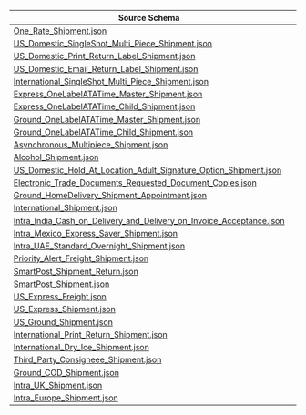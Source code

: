 | Source Schema                                                                                                                                                                                                               |                                                                                                                                                                                                                                                                                                                                                                                                                    |                                                                                                                                                                                                                                                                                                                                                                                                              |                                                                         |
| --------------------------------------------------------------------------------------------------------------------------------------------------------------------------------------------------------------------------- | ------------------------------------------------------------------------------------------------------------------------------------------------------------------------------------------------------------------------------------------------------------------------------------------------------------------------------------------------------------------------------------------------------------------ | ------------------------------------------------------------------------------------------------------------------------------------------------------------------------------------------------------------------------------------------------------------------------------------------------------------------------------------------------------------------------------------------------------------ | ----------------------------------------------------------------------- |
| [One_Rate_Shipment.json](https://raw.githubusercontent.com/Stedi/registry/main/schemas/fedex/ship/1.0.0/One_Rate_Shipment.json)                                                                                             | [![Map from this schema](/images/MapFromThisSchema.svg)](https://terminal.stedi.com/mappings/import?name=Mapping%20from%20Fedex%20ship's%20One_Rate_Shipment%20schema&referrer=registry-repo&source_json_schema=https://raw.githubusercontent.com/Stedi/registry/main/schemas/fedex/ship/1.0.0/One_Rate_Shipment.json)                                                                                             | [![Map to this schema](/images/MapToThisSchema.svg)](https://terminal.stedi.com/mappings/import?name=Mapping%20to%20Fedex%20ship's%20One_Rate_Shipment%20schema&referrer=registry-repo&target_json_schema=https://raw.githubusercontent.com/Stedi/registry/main/schemas/fedex/ship/1.0.0/One_Rate_Shipment.json)                                                                                             | [Docs](https://developer.fedex.com/api/en-us/catalog/ship/v1/docs.html) |
| [US_Domestic_SingleShot_Multi_Piece_Shipment.json](https://raw.githubusercontent.com/Stedi/registry/main/schemas/fedex/ship/1.0.0/US_Domestic_SingleShot_Multi_Piece_Shipment.json)                                         | [![Map from this schema](/images/MapFromThisSchema.svg)](https://terminal.stedi.com/mappings/import?name=Mapping%20from%20Fedex%20ship's%20US_Domestic_SingleShot_Multi_Piece_Shipment%20schema&referrer=registry-repo&source_json_schema=https://raw.githubusercontent.com/Stedi/registry/main/schemas/fedex/ship/1.0.0/US_Domestic_SingleShot_Multi_Piece_Shipment.json)                                         | [![Map to this schema](/images/MapToThisSchema.svg)](https://terminal.stedi.com/mappings/import?name=Mapping%20to%20Fedex%20ship's%20US_Domestic_SingleShot_Multi_Piece_Shipment%20schema&referrer=registry-repo&target_json_schema=https://raw.githubusercontent.com/Stedi/registry/main/schemas/fedex/ship/1.0.0/US_Domestic_SingleShot_Multi_Piece_Shipment.json)                                         | [Docs](https://developer.fedex.com/api/en-us/catalog/ship/v1/docs.html) |
| [US_Domestic_Print_Return_Label_Shipment.json](https://raw.githubusercontent.com/Stedi/registry/main/schemas/fedex/ship/1.0.0/US_Domestic_Print_Return_Label_Shipment.json)                                                 | [![Map from this schema](/images/MapFromThisSchema.svg)](https://terminal.stedi.com/mappings/import?name=Mapping%20from%20Fedex%20ship's%20US_Domestic_Print_Return_Label_Shipment%20schema&referrer=registry-repo&source_json_schema=https://raw.githubusercontent.com/Stedi/registry/main/schemas/fedex/ship/1.0.0/US_Domestic_Print_Return_Label_Shipment.json)                                                 | [![Map to this schema](/images/MapToThisSchema.svg)](https://terminal.stedi.com/mappings/import?name=Mapping%20to%20Fedex%20ship's%20US_Domestic_Print_Return_Label_Shipment%20schema&referrer=registry-repo&target_json_schema=https://raw.githubusercontent.com/Stedi/registry/main/schemas/fedex/ship/1.0.0/US_Domestic_Print_Return_Label_Shipment.json)                                                 | [Docs](https://developer.fedex.com/api/en-us/catalog/ship/v1/docs.html) |
| [US_Domestic_Email_Return_Label_Shipment.json](https://raw.githubusercontent.com/Stedi/registry/main/schemas/fedex/ship/1.0.0/US_Domestic_Email_Return_Label_Shipment.json)                                                 | [![Map from this schema](/images/MapFromThisSchema.svg)](https://terminal.stedi.com/mappings/import?name=Mapping%20from%20Fedex%20ship's%20US_Domestic_Email_Return_Label_Shipment%20schema&referrer=registry-repo&source_json_schema=https://raw.githubusercontent.com/Stedi/registry/main/schemas/fedex/ship/1.0.0/US_Domestic_Email_Return_Label_Shipment.json)                                                 | [![Map to this schema](/images/MapToThisSchema.svg)](https://terminal.stedi.com/mappings/import?name=Mapping%20to%20Fedex%20ship's%20US_Domestic_Email_Return_Label_Shipment%20schema&referrer=registry-repo&target_json_schema=https://raw.githubusercontent.com/Stedi/registry/main/schemas/fedex/ship/1.0.0/US_Domestic_Email_Return_Label_Shipment.json)                                                 | [Docs](https://developer.fedex.com/api/en-us/catalog/ship/v1/docs.html) |
| [International_SingleShot_Multi_Piece_Shipment.json](https://raw.githubusercontent.com/Stedi/registry/main/schemas/fedex/ship/1.0.0/International_SingleShot_Multi_Piece_Shipment.json)                                     | [![Map from this schema](/images/MapFromThisSchema.svg)](https://terminal.stedi.com/mappings/import?name=Mapping%20from%20Fedex%20ship's%20International_SingleShot_Multi_Piece_Shipment%20schema&referrer=registry-repo&source_json_schema=https://raw.githubusercontent.com/Stedi/registry/main/schemas/fedex/ship/1.0.0/International_SingleShot_Multi_Piece_Shipment.json)                                     | [![Map to this schema](/images/MapToThisSchema.svg)](https://terminal.stedi.com/mappings/import?name=Mapping%20to%20Fedex%20ship's%20International_SingleShot_Multi_Piece_Shipment%20schema&referrer=registry-repo&target_json_schema=https://raw.githubusercontent.com/Stedi/registry/main/schemas/fedex/ship/1.0.0/International_SingleShot_Multi_Piece_Shipment.json)                                     | [Docs](https://developer.fedex.com/api/en-us/catalog/ship/v1/docs.html) |
| [Express_OneLabelATATime_Master_Shipment.json](https://raw.githubusercontent.com/Stedi/registry/main/schemas/fedex/ship/1.0.0/Express_OneLabelATATime_Master_Shipment.json)                                                 | [![Map from this schema](/images/MapFromThisSchema.svg)](https://terminal.stedi.com/mappings/import?name=Mapping%20from%20Fedex%20ship's%20Express_OneLabelATATime_Master_Shipment%20schema&referrer=registry-repo&source_json_schema=https://raw.githubusercontent.com/Stedi/registry/main/schemas/fedex/ship/1.0.0/Express_OneLabelATATime_Master_Shipment.json)                                                 | [![Map to this schema](/images/MapToThisSchema.svg)](https://terminal.stedi.com/mappings/import?name=Mapping%20to%20Fedex%20ship's%20Express_OneLabelATATime_Master_Shipment%20schema&referrer=registry-repo&target_json_schema=https://raw.githubusercontent.com/Stedi/registry/main/schemas/fedex/ship/1.0.0/Express_OneLabelATATime_Master_Shipment.json)                                                 | [Docs](https://developer.fedex.com/api/en-us/catalog/ship/v1/docs.html) |
| [Express_OneLabelATATime_Child_Shipment.json](https://raw.githubusercontent.com/Stedi/registry/main/schemas/fedex/ship/1.0.0/Express_OneLabelATATime_Child_Shipment.json)                                                   | [![Map from this schema](/images/MapFromThisSchema.svg)](https://terminal.stedi.com/mappings/import?name=Mapping%20from%20Fedex%20ship's%20Express_OneLabelATATime_Child_Shipment%20schema&referrer=registry-repo&source_json_schema=https://raw.githubusercontent.com/Stedi/registry/main/schemas/fedex/ship/1.0.0/Express_OneLabelATATime_Child_Shipment.json)                                                   | [![Map to this schema](/images/MapToThisSchema.svg)](https://terminal.stedi.com/mappings/import?name=Mapping%20to%20Fedex%20ship's%20Express_OneLabelATATime_Child_Shipment%20schema&referrer=registry-repo&target_json_schema=https://raw.githubusercontent.com/Stedi/registry/main/schemas/fedex/ship/1.0.0/Express_OneLabelATATime_Child_Shipment.json)                                                   | [Docs](https://developer.fedex.com/api/en-us/catalog/ship/v1/docs.html) |
| [Ground_OneLabelATATime_Master_Shipment.json](https://raw.githubusercontent.com/Stedi/registry/main/schemas/fedex/ship/1.0.0/Ground_OneLabelATATime_Master_Shipment.json)                                                   | [![Map from this schema](/images/MapFromThisSchema.svg)](https://terminal.stedi.com/mappings/import?name=Mapping%20from%20Fedex%20ship's%20Ground_OneLabelATATime_Master_Shipment%20schema&referrer=registry-repo&source_json_schema=https://raw.githubusercontent.com/Stedi/registry/main/schemas/fedex/ship/1.0.0/Ground_OneLabelATATime_Master_Shipment.json)                                                   | [![Map to this schema](/images/MapToThisSchema.svg)](https://terminal.stedi.com/mappings/import?name=Mapping%20to%20Fedex%20ship's%20Ground_OneLabelATATime_Master_Shipment%20schema&referrer=registry-repo&target_json_schema=https://raw.githubusercontent.com/Stedi/registry/main/schemas/fedex/ship/1.0.0/Ground_OneLabelATATime_Master_Shipment.json)                                                   | [Docs](https://developer.fedex.com/api/en-us/catalog/ship/v1/docs.html) |
| [Ground_OneLabelATATime_Child_Shipment.json](https://raw.githubusercontent.com/Stedi/registry/main/schemas/fedex/ship/1.0.0/Ground_OneLabelATATime_Child_Shipment.json)                                                     | [![Map from this schema](/images/MapFromThisSchema.svg)](https://terminal.stedi.com/mappings/import?name=Mapping%20from%20Fedex%20ship's%20Ground_OneLabelATATime_Child_Shipment%20schema&referrer=registry-repo&source_json_schema=https://raw.githubusercontent.com/Stedi/registry/main/schemas/fedex/ship/1.0.0/Ground_OneLabelATATime_Child_Shipment.json)                                                     | [![Map to this schema](/images/MapToThisSchema.svg)](https://terminal.stedi.com/mappings/import?name=Mapping%20to%20Fedex%20ship's%20Ground_OneLabelATATime_Child_Shipment%20schema&referrer=registry-repo&target_json_schema=https://raw.githubusercontent.com/Stedi/registry/main/schemas/fedex/ship/1.0.0/Ground_OneLabelATATime_Child_Shipment.json)                                                     | [Docs](https://developer.fedex.com/api/en-us/catalog/ship/v1/docs.html) |
| [Asynchronous_Multipiece_Shipment.json](https://raw.githubusercontent.com/Stedi/registry/main/schemas/fedex/ship/1.0.0/Asynchronous_Multipiece_Shipment.json)                                                               | [![Map from this schema](/images/MapFromThisSchema.svg)](https://terminal.stedi.com/mappings/import?name=Mapping%20from%20Fedex%20ship's%20Asynchronous_Multipiece_Shipment%20schema&referrer=registry-repo&source_json_schema=https://raw.githubusercontent.com/Stedi/registry/main/schemas/fedex/ship/1.0.0/Asynchronous_Multipiece_Shipment.json)                                                               | [![Map to this schema](/images/MapToThisSchema.svg)](https://terminal.stedi.com/mappings/import?name=Mapping%20to%20Fedex%20ship's%20Asynchronous_Multipiece_Shipment%20schema&referrer=registry-repo&target_json_schema=https://raw.githubusercontent.com/Stedi/registry/main/schemas/fedex/ship/1.0.0/Asynchronous_Multipiece_Shipment.json)                                                               | [Docs](https://developer.fedex.com/api/en-us/catalog/ship/v1/docs.html) |
| [Alcohol_Shipment.json](https://raw.githubusercontent.com/Stedi/registry/main/schemas/fedex/ship/1.0.0/Alcohol_Shipment.json)                                                                                               | [![Map from this schema](/images/MapFromThisSchema.svg)](https://terminal.stedi.com/mappings/import?name=Mapping%20from%20Fedex%20ship's%20Alcohol_Shipment%20schema&referrer=registry-repo&source_json_schema=https://raw.githubusercontent.com/Stedi/registry/main/schemas/fedex/ship/1.0.0/Alcohol_Shipment.json)                                                                                               | [![Map to this schema](/images/MapToThisSchema.svg)](https://terminal.stedi.com/mappings/import?name=Mapping%20to%20Fedex%20ship's%20Alcohol_Shipment%20schema&referrer=registry-repo&target_json_schema=https://raw.githubusercontent.com/Stedi/registry/main/schemas/fedex/ship/1.0.0/Alcohol_Shipment.json)                                                                                               | [Docs](https://developer.fedex.com/api/en-us/catalog/ship/v1/docs.html) |
| [US_Domestic_Hold_At_Location_Adult_Signature_Option_Shipment.json](https://raw.githubusercontent.com/Stedi/registry/main/schemas/fedex/ship/1.0.0/US_Domestic_Hold_At_Location_Adult_Signature_Option_Shipment.json)       | [![Map from this schema](/images/MapFromThisSchema.svg)](https://terminal.stedi.com/mappings/import?name=Mapping%20from%20Fedex%20ship's%20US_Domestic_Hold_At_Location_Adult_Signature_Option_Shipment%20schema&referrer=registry-repo&source_json_schema=https://raw.githubusercontent.com/Stedi/registry/main/schemas/fedex/ship/1.0.0/US_Domestic_Hold_At_Location_Adult_Signature_Option_Shipment.json)       | [![Map to this schema](/images/MapToThisSchema.svg)](https://terminal.stedi.com/mappings/import?name=Mapping%20to%20Fedex%20ship's%20US_Domestic_Hold_At_Location_Adult_Signature_Option_Shipment%20schema&referrer=registry-repo&target_json_schema=https://raw.githubusercontent.com/Stedi/registry/main/schemas/fedex/ship/1.0.0/US_Domestic_Hold_At_Location_Adult_Signature_Option_Shipment.json)       | [Docs](https://developer.fedex.com/api/en-us/catalog/ship/v1/docs.html) |
| [Electronic_Trade_Documents_Requested_Document_Copies.json](https://raw.githubusercontent.com/Stedi/registry/main/schemas/fedex/ship/1.0.0/Electronic_Trade_Documents_Requested_Document_Copies.json)                       | [![Map from this schema](/images/MapFromThisSchema.svg)](https://terminal.stedi.com/mappings/import?name=Mapping%20from%20Fedex%20ship's%20Electronic_Trade_Documents_Requested_Document_Copies%20schema&referrer=registry-repo&source_json_schema=https://raw.githubusercontent.com/Stedi/registry/main/schemas/fedex/ship/1.0.0/Electronic_Trade_Documents_Requested_Document_Copies.json)                       | [![Map to this schema](/images/MapToThisSchema.svg)](https://terminal.stedi.com/mappings/import?name=Mapping%20to%20Fedex%20ship's%20Electronic_Trade_Documents_Requested_Document_Copies%20schema&referrer=registry-repo&target_json_schema=https://raw.githubusercontent.com/Stedi/registry/main/schemas/fedex/ship/1.0.0/Electronic_Trade_Documents_Requested_Document_Copies.json)                       | [Docs](https://developer.fedex.com/api/en-us/catalog/ship/v1/docs.html) |
| [Ground_HomeDelivery_Shipment_Appointment.json](https://raw.githubusercontent.com/Stedi/registry/main/schemas/fedex/ship/1.0.0/Ground_HomeDelivery_Shipment_Appointment.json)                                               | [![Map from this schema](/images/MapFromThisSchema.svg)](https://terminal.stedi.com/mappings/import?name=Mapping%20from%20Fedex%20ship's%20Ground_HomeDelivery_Shipment_Appointment%20schema&referrer=registry-repo&source_json_schema=https://raw.githubusercontent.com/Stedi/registry/main/schemas/fedex/ship/1.0.0/Ground_HomeDelivery_Shipment_Appointment.json)                                               | [![Map to this schema](/images/MapToThisSchema.svg)](https://terminal.stedi.com/mappings/import?name=Mapping%20to%20Fedex%20ship's%20Ground_HomeDelivery_Shipment_Appointment%20schema&referrer=registry-repo&target_json_schema=https://raw.githubusercontent.com/Stedi/registry/main/schemas/fedex/ship/1.0.0/Ground_HomeDelivery_Shipment_Appointment.json)                                               | [Docs](https://developer.fedex.com/api/en-us/catalog/ship/v1/docs.html) |
| [International_Shipment.json](https://raw.githubusercontent.com/Stedi/registry/main/schemas/fedex/ship/1.0.0/International_Shipment.json)                                                                                   | [![Map from this schema](/images/MapFromThisSchema.svg)](https://terminal.stedi.com/mappings/import?name=Mapping%20from%20Fedex%20ship's%20International_Shipment%20schema&referrer=registry-repo&source_json_schema=https://raw.githubusercontent.com/Stedi/registry/main/schemas/fedex/ship/1.0.0/International_Shipment.json)                                                                                   | [![Map to this schema](/images/MapToThisSchema.svg)](https://terminal.stedi.com/mappings/import?name=Mapping%20to%20Fedex%20ship's%20International_Shipment%20schema&referrer=registry-repo&target_json_schema=https://raw.githubusercontent.com/Stedi/registry/main/schemas/fedex/ship/1.0.0/International_Shipment.json)                                                                                   | [Docs](https://developer.fedex.com/api/en-us/catalog/ship/v1/docs.html) |
| [Intra_India_Cash_on_Delivery_and_Delivery_on_Invoice_Acceptance.json](https://raw.githubusercontent.com/Stedi/registry/main/schemas/fedex/ship/1.0.0/Intra_India_Cash_on_Delivery_and_Delivery_on_Invoice_Acceptance.json) | [![Map from this schema](/images/MapFromThisSchema.svg)](https://terminal.stedi.com/mappings/import?name=Mapping%20from%20Fedex%20ship's%20Intra_India_Cash_on_Delivery_and_Delivery_on_Invoice_Acceptance%20schema&referrer=registry-repo&source_json_schema=https://raw.githubusercontent.com/Stedi/registry/main/schemas/fedex/ship/1.0.0/Intra_India_Cash_on_Delivery_and_Delivery_on_Invoice_Acceptance.json) | [![Map to this schema](/images/MapToThisSchema.svg)](https://terminal.stedi.com/mappings/import?name=Mapping%20to%20Fedex%20ship's%20Intra_India_Cash_on_Delivery_and_Delivery_on_Invoice_Acceptance%20schema&referrer=registry-repo&target_json_schema=https://raw.githubusercontent.com/Stedi/registry/main/schemas/fedex/ship/1.0.0/Intra_India_Cash_on_Delivery_and_Delivery_on_Invoice_Acceptance.json) | [Docs](https://developer.fedex.com/api/en-us/catalog/ship/v1/docs.html) |
| [Intra_Mexico_Express_Saver_Shipment.json](https://raw.githubusercontent.com/Stedi/registry/main/schemas/fedex/ship/1.0.0/Intra_Mexico_Express_Saver_Shipment.json)                                                         | [![Map from this schema](/images/MapFromThisSchema.svg)](https://terminal.stedi.com/mappings/import?name=Mapping%20from%20Fedex%20ship's%20Intra_Mexico_Express_Saver_Shipment%20schema&referrer=registry-repo&source_json_schema=https://raw.githubusercontent.com/Stedi/registry/main/schemas/fedex/ship/1.0.0/Intra_Mexico_Express_Saver_Shipment.json)                                                         | [![Map to this schema](/images/MapToThisSchema.svg)](https://terminal.stedi.com/mappings/import?name=Mapping%20to%20Fedex%20ship's%20Intra_Mexico_Express_Saver_Shipment%20schema&referrer=registry-repo&target_json_schema=https://raw.githubusercontent.com/Stedi/registry/main/schemas/fedex/ship/1.0.0/Intra_Mexico_Express_Saver_Shipment.json)                                                         | [Docs](https://developer.fedex.com/api/en-us/catalog/ship/v1/docs.html) |
| [Intra_UAE_Standard_Overnight_Shipment.json](https://raw.githubusercontent.com/Stedi/registry/main/schemas/fedex/ship/1.0.0/Intra_UAE_Standard_Overnight_Shipment.json)                                                     | [![Map from this schema](/images/MapFromThisSchema.svg)](https://terminal.stedi.com/mappings/import?name=Mapping%20from%20Fedex%20ship's%20Intra_UAE_Standard_Overnight_Shipment%20schema&referrer=registry-repo&source_json_schema=https://raw.githubusercontent.com/Stedi/registry/main/schemas/fedex/ship/1.0.0/Intra_UAE_Standard_Overnight_Shipment.json)                                                     | [![Map to this schema](/images/MapToThisSchema.svg)](https://terminal.stedi.com/mappings/import?name=Mapping%20to%20Fedex%20ship's%20Intra_UAE_Standard_Overnight_Shipment%20schema&referrer=registry-repo&target_json_schema=https://raw.githubusercontent.com/Stedi/registry/main/schemas/fedex/ship/1.0.0/Intra_UAE_Standard_Overnight_Shipment.json)                                                     | [Docs](https://developer.fedex.com/api/en-us/catalog/ship/v1/docs.html) |
| [Priority_Alert_Freight_Shipment.json](https://raw.githubusercontent.com/Stedi/registry/main/schemas/fedex/ship/1.0.0/Priority_Alert_Freight_Shipment.json)                                                                 | [![Map from this schema](/images/MapFromThisSchema.svg)](https://terminal.stedi.com/mappings/import?name=Mapping%20from%20Fedex%20ship's%20Priority_Alert_Freight_Shipment%20schema&referrer=registry-repo&source_json_schema=https://raw.githubusercontent.com/Stedi/registry/main/schemas/fedex/ship/1.0.0/Priority_Alert_Freight_Shipment.json)                                                                 | [![Map to this schema](/images/MapToThisSchema.svg)](https://terminal.stedi.com/mappings/import?name=Mapping%20to%20Fedex%20ship's%20Priority_Alert_Freight_Shipment%20schema&referrer=registry-repo&target_json_schema=https://raw.githubusercontent.com/Stedi/registry/main/schemas/fedex/ship/1.0.0/Priority_Alert_Freight_Shipment.json)                                                                 | [Docs](https://developer.fedex.com/api/en-us/catalog/ship/v1/docs.html) |
| [SmartPost_Shipment_Return.json](https://raw.githubusercontent.com/Stedi/registry/main/schemas/fedex/ship/1.0.0/SmartPost_Shipment_Return.json)                                                                             | [![Map from this schema](/images/MapFromThisSchema.svg)](https://terminal.stedi.com/mappings/import?name=Mapping%20from%20Fedex%20ship's%20SmartPost_Shipment_Return%20schema&referrer=registry-repo&source_json_schema=https://raw.githubusercontent.com/Stedi/registry/main/schemas/fedex/ship/1.0.0/SmartPost_Shipment_Return.json)                                                                             | [![Map to this schema](/images/MapToThisSchema.svg)](https://terminal.stedi.com/mappings/import?name=Mapping%20to%20Fedex%20ship's%20SmartPost_Shipment_Return%20schema&referrer=registry-repo&target_json_schema=https://raw.githubusercontent.com/Stedi/registry/main/schemas/fedex/ship/1.0.0/SmartPost_Shipment_Return.json)                                                                             | [Docs](https://developer.fedex.com/api/en-us/catalog/ship/v1/docs.html) |
| [SmartPost_Shipment.json](https://raw.githubusercontent.com/Stedi/registry/main/schemas/fedex/ship/1.0.0/SmartPost_Shipment.json)                                                                                           | [![Map from this schema](/images/MapFromThisSchema.svg)](https://terminal.stedi.com/mappings/import?name=Mapping%20from%20Fedex%20ship's%20SmartPost_Shipment%20schema&referrer=registry-repo&source_json_schema=https://raw.githubusercontent.com/Stedi/registry/main/schemas/fedex/ship/1.0.0/SmartPost_Shipment.json)                                                                                           | [![Map to this schema](/images/MapToThisSchema.svg)](https://terminal.stedi.com/mappings/import?name=Mapping%20to%20Fedex%20ship's%20SmartPost_Shipment%20schema&referrer=registry-repo&target_json_schema=https://raw.githubusercontent.com/Stedi/registry/main/schemas/fedex/ship/1.0.0/SmartPost_Shipment.json)                                                                                           | [Docs](https://developer.fedex.com/api/en-us/catalog/ship/v1/docs.html) |
| [US_Express_Freight.json](https://raw.githubusercontent.com/Stedi/registry/main/schemas/fedex/ship/1.0.0/US_Express_Freight.json)                                                                                           | [![Map from this schema](/images/MapFromThisSchema.svg)](https://terminal.stedi.com/mappings/import?name=Mapping%20from%20Fedex%20ship's%20US_Express_Freight%20schema&referrer=registry-repo&source_json_schema=https://raw.githubusercontent.com/Stedi/registry/main/schemas/fedex/ship/1.0.0/US_Express_Freight.json)                                                                                           | [![Map to this schema](/images/MapToThisSchema.svg)](https://terminal.stedi.com/mappings/import?name=Mapping%20to%20Fedex%20ship's%20US_Express_Freight%20schema&referrer=registry-repo&target_json_schema=https://raw.githubusercontent.com/Stedi/registry/main/schemas/fedex/ship/1.0.0/US_Express_Freight.json)                                                                                           | [Docs](https://developer.fedex.com/api/en-us/catalog/ship/v1/docs.html) |
| [US_Express_Shipment.json](https://raw.githubusercontent.com/Stedi/registry/main/schemas/fedex/ship/1.0.0/US_Express_Shipment.json)                                                                                         | [![Map from this schema](/images/MapFromThisSchema.svg)](https://terminal.stedi.com/mappings/import?name=Mapping%20from%20Fedex%20ship's%20US_Express_Shipment%20schema&referrer=registry-repo&source_json_schema=https://raw.githubusercontent.com/Stedi/registry/main/schemas/fedex/ship/1.0.0/US_Express_Shipment.json)                                                                                         | [![Map to this schema](/images/MapToThisSchema.svg)](https://terminal.stedi.com/mappings/import?name=Mapping%20to%20Fedex%20ship's%20US_Express_Shipment%20schema&referrer=registry-repo&target_json_schema=https://raw.githubusercontent.com/Stedi/registry/main/schemas/fedex/ship/1.0.0/US_Express_Shipment.json)                                                                                         | [Docs](https://developer.fedex.com/api/en-us/catalog/ship/v1/docs.html) |
| [US_Ground_Shipment.json](https://raw.githubusercontent.com/Stedi/registry/main/schemas/fedex/ship/1.0.0/US_Ground_Shipment.json)                                                                                           | [![Map from this schema](/images/MapFromThisSchema.svg)](https://terminal.stedi.com/mappings/import?name=Mapping%20from%20Fedex%20ship's%20US_Ground_Shipment%20schema&referrer=registry-repo&source_json_schema=https://raw.githubusercontent.com/Stedi/registry/main/schemas/fedex/ship/1.0.0/US_Ground_Shipment.json)                                                                                           | [![Map to this schema](/images/MapToThisSchema.svg)](https://terminal.stedi.com/mappings/import?name=Mapping%20to%20Fedex%20ship's%20US_Ground_Shipment%20schema&referrer=registry-repo&target_json_schema=https://raw.githubusercontent.com/Stedi/registry/main/schemas/fedex/ship/1.0.0/US_Ground_Shipment.json)                                                                                           | [Docs](https://developer.fedex.com/api/en-us/catalog/ship/v1/docs.html) |
| [International_Print_Return_Shipment.json](https://raw.githubusercontent.com/Stedi/registry/main/schemas/fedex/ship/1.0.0/International_Print_Return_Shipment.json)                                                         | [![Map from this schema](/images/MapFromThisSchema.svg)](https://terminal.stedi.com/mappings/import?name=Mapping%20from%20Fedex%20ship's%20International_Print_Return_Shipment%20schema&referrer=registry-repo&source_json_schema=https://raw.githubusercontent.com/Stedi/registry/main/schemas/fedex/ship/1.0.0/International_Print_Return_Shipment.json)                                                         | [![Map to this schema](/images/MapToThisSchema.svg)](https://terminal.stedi.com/mappings/import?name=Mapping%20to%20Fedex%20ship's%20International_Print_Return_Shipment%20schema&referrer=registry-repo&target_json_schema=https://raw.githubusercontent.com/Stedi/registry/main/schemas/fedex/ship/1.0.0/International_Print_Return_Shipment.json)                                                         | [Docs](https://developer.fedex.com/api/en-us/catalog/ship/v1/docs.html) |
| [International_Dry_Ice_Shipment.json](https://raw.githubusercontent.com/Stedi/registry/main/schemas/fedex/ship/1.0.0/International_Dry_Ice_Shipment.json)                                                                   | [![Map from this schema](/images/MapFromThisSchema.svg)](https://terminal.stedi.com/mappings/import?name=Mapping%20from%20Fedex%20ship's%20International_Dry_Ice_Shipment%20schema&referrer=registry-repo&source_json_schema=https://raw.githubusercontent.com/Stedi/registry/main/schemas/fedex/ship/1.0.0/International_Dry_Ice_Shipment.json)                                                                   | [![Map to this schema](/images/MapToThisSchema.svg)](https://terminal.stedi.com/mappings/import?name=Mapping%20to%20Fedex%20ship's%20International_Dry_Ice_Shipment%20schema&referrer=registry-repo&target_json_schema=https://raw.githubusercontent.com/Stedi/registry/main/schemas/fedex/ship/1.0.0/International_Dry_Ice_Shipment.json)                                                                   | [Docs](https://developer.fedex.com/api/en-us/catalog/ship/v1/docs.html) |
| [Third_Party_Consigneee_Shipment.json](https://raw.githubusercontent.com/Stedi/registry/main/schemas/fedex/ship/1.0.0/Third_Party_Consigneee_Shipment.json)                                                                 | [![Map from this schema](/images/MapFromThisSchema.svg)](https://terminal.stedi.com/mappings/import?name=Mapping%20from%20Fedex%20ship's%20Third_Party_Consigneee_Shipment%20schema&referrer=registry-repo&source_json_schema=https://raw.githubusercontent.com/Stedi/registry/main/schemas/fedex/ship/1.0.0/Third_Party_Consigneee_Shipment.json)                                                                 | [![Map to this schema](/images/MapToThisSchema.svg)](https://terminal.stedi.com/mappings/import?name=Mapping%20to%20Fedex%20ship's%20Third_Party_Consigneee_Shipment%20schema&referrer=registry-repo&target_json_schema=https://raw.githubusercontent.com/Stedi/registry/main/schemas/fedex/ship/1.0.0/Third_Party_Consigneee_Shipment.json)                                                                 | [Docs](https://developer.fedex.com/api/en-us/catalog/ship/v1/docs.html) |
| [Ground_COD_Shipment.json](https://raw.githubusercontent.com/Stedi/registry/main/schemas/fedex/ship/1.0.0/Ground_COD_Shipment.json)                                                                                         | [![Map from this schema](/images/MapFromThisSchema.svg)](https://terminal.stedi.com/mappings/import?name=Mapping%20from%20Fedex%20ship's%20Ground_COD_Shipment%20schema&referrer=registry-repo&source_json_schema=https://raw.githubusercontent.com/Stedi/registry/main/schemas/fedex/ship/1.0.0/Ground_COD_Shipment.json)                                                                                         | [![Map to this schema](/images/MapToThisSchema.svg)](https://terminal.stedi.com/mappings/import?name=Mapping%20to%20Fedex%20ship's%20Ground_COD_Shipment%20schema&referrer=registry-repo&target_json_schema=https://raw.githubusercontent.com/Stedi/registry/main/schemas/fedex/ship/1.0.0/Ground_COD_Shipment.json)                                                                                         | [Docs](https://developer.fedex.com/api/en-us/catalog/ship/v1/docs.html) |
| [Intra_UK_Shipment.json](https://raw.githubusercontent.com/Stedi/registry/main/schemas/fedex/ship/1.0.0/Intra_UK_Shipment.json)                                                                                             | [![Map from this schema](/images/MapFromThisSchema.svg)](https://terminal.stedi.com/mappings/import?name=Mapping%20from%20Fedex%20ship's%20Intra_UK_Shipment%20schema&referrer=registry-repo&source_json_schema=https://raw.githubusercontent.com/Stedi/registry/main/schemas/fedex/ship/1.0.0/Intra_UK_Shipment.json)                                                                                             | [![Map to this schema](/images/MapToThisSchema.svg)](https://terminal.stedi.com/mappings/import?name=Mapping%20to%20Fedex%20ship's%20Intra_UK_Shipment%20schema&referrer=registry-repo&target_json_schema=https://raw.githubusercontent.com/Stedi/registry/main/schemas/fedex/ship/1.0.0/Intra_UK_Shipment.json)                                                                                             | [Docs](https://developer.fedex.com/api/en-us/catalog/ship/v1/docs.html) |
| [Intra_Europe_Shipment.json](https://raw.githubusercontent.com/Stedi/registry/main/schemas/fedex/ship/1.0.0/Intra_Europe_Shipment.json)                                                                                     | [![Map from this schema](/images/MapFromThisSchema.svg)](https://terminal.stedi.com/mappings/import?name=Mapping%20from%20Fedex%20ship's%20Intra_Europe_Shipment%20schema&referrer=registry-repo&source_json_schema=https://raw.githubusercontent.com/Stedi/registry/main/schemas/fedex/ship/1.0.0/Intra_Europe_Shipment.json)                                                                                     | [![Map to this schema](/images/MapToThisSchema.svg)](https://terminal.stedi.com/mappings/import?name=Mapping%20to%20Fedex%20ship's%20Intra_Europe_Shipment%20schema&referrer=registry-repo&target_json_schema=https://raw.githubusercontent.com/Stedi/registry/main/schemas/fedex/ship/1.0.0/Intra_Europe_Shipment.json)                                                                                     | [Docs](https://developer.fedex.com/api/en-us/catalog/ship/v1/docs.html) |
